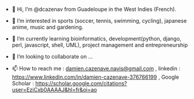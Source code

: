 - 👋 Hi, I’m @dcazenav from Guadeloupe in the West Indies (French).
- 👀 I’m interested in sports (soccer, tennis, swimming, cycling), japanese anime, music and gardening.
- 🌱 I’m currently learning bioinformatics, development(python, django, perl, javascript, shell, UML), project management and entrepreneurship


- 💞️ I’m looking to collaborate on ...
- 📫 How to reach me : damien.cazenave.navis@gmail.com , linkedin : https://www.linkedin.com/in/damien-cazenave-376766199 , Google Scholar : https://scholar.google.com/citations?user=EziCxb0AAAAJ&hl=fr&oi=ao

<!---
dcazenav/dcazenav is a ✨ special ✨ repository because its `README.md` (this file) appears on your GitHub profile.
You can click the Preview link to take a look at your changes.
--->
